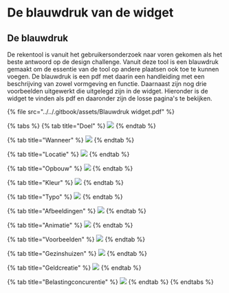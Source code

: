 # De blauwdruk van de widget

## De blauwdruk

De rekentool is vanuit het gebruikersonderzoek naar voren gekomen als het beste antwoord op de design challenge. Vanuit deze tool is een blauwdruk gemaakt om de essentie van de tool op andere plaatsen ook toe te kunnen voegen. De blauwdruk is een pdf met daarin een handleiding met een beschrijving van zowel vormgeving en functie. Daarnaast zijn nog drie voorbeelden uitgewerkt die uitgelegd zijn in de widget. Hieronder is de widget te vinden als pdf en daaronder zijn de losse pagina's te bekijken.

{% file src="../../.gitbook/assets/Blauwdruk widget.pdf" %}

{% tabs %}
{% tab title="Doel" %}
![](<../../.gitbook/assets/Blauwdruk widget\_Pagina\_01.jpg>)
{% endtab %}

{% tab title="Wanneer" %}
![](<../../.gitbook/assets/Blauwdruk widget\_Pagina\_02.jpg>)
{% endtab %}

{% tab title="Locatie" %}
![](<../../.gitbook/assets/Blauwdruk widget\_Pagina\_03.jpg>)
{% endtab %}

{% tab title="Opbouw" %}
![](<../../.gitbook/assets/Blauwdruk widget\_Pagina\_04.jpg>)
{% endtab %}

{% tab title="Kleur" %}
![](<../../.gitbook/assets/Blauwdruk widget\_Pagina\_05.jpg>)
{% endtab %}

{% tab title="Typo" %}
![](<../../.gitbook/assets/Blauwdruk widget\_Pagina\_06.jpg>)
{% endtab %}

{% tab title="Afbeeldingen" %}
![](<../../.gitbook/assets/Blauwdruk widget\_Pagina\_07.jpg>)
{% endtab %}

{% tab title="Animatie" %}
![](<../../.gitbook/assets/Blauwdruk widget\_Pagina\_08.jpg>)
{% endtab %}

{% tab title="Voorbeelden" %}
![](<../../.gitbook/assets/Blauwdruk widget\_Pagina\_09.jpg>)
{% endtab %}

{% tab title="Gezinshuizen" %}
![](<../../.gitbook/assets/Blauwdruk widget\_Pagina\_10.jpg>)
{% endtab %}

{% tab title="Geldcreatie" %}
![](<../../.gitbook/assets/Blauwdruk widget\_Pagina\_11.jpg>)
{% endtab %}

{% tab title="Belastingconcurentie" %}
![](<../../.gitbook/assets/Blauwdruk widget\_Pagina\_12.jpg>)
{% endtab %}
{% endtabs %}
